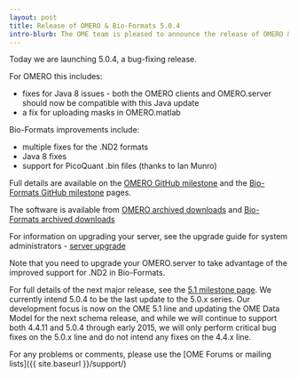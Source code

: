 ```yaml
---
layout: post
title: Release of OMERO & Bio-Formats 5.0.4
intro-blurb: The OME team is pleased to announce the release of OMERO & Bio-Formats 5.0.4
---
```

Today we are launching 5.0.4, a bug-fixing release.

For OMERO this includes:

-  fixes for Java 8 issues - both the OMERO clients and OMERO.server should now be compatible with this Java update
-  a fix for uploading masks in OMERO.matlab

Bio-Formats improvements include:

-  multiple fixes for the .ND2 formats
-  Java 8 fixes
-  support for PicoQuant .bin files (thanks to Ian Munro)


Full details are available on the [OMERO GitHub milestone](https://github.com/openmicroscopy/openmicroscopy/issues?q=milestone%3A5.0.4+is%3Aclosed) and the [Bio-Formats GitHub milestone](https://github.com/openmicroscopy/bioformats/issues?q=milestone%3A5.0.4+is%3Aclosed) pages.

The software is available from
[OMERO archived downloads](https://downloads.openmicroscopy.org/omero/5.0.4/)
and
[Bio-Formats archived downloads](https://downloads.openmicroscopy.org/bio-formats/5.0.4/)

For information on upgrading your server, see the upgrade guide for system administrators - [server upgrade](https://www.openmicroscopy.org/site/support/omero5.0/sysadmins/server-upgrade.html)

Note that you need to upgrade your OMERO.server to take advantage of the improved support for .ND2 in Bio-Formats.

For full details of the next major release, see the [5.1 milestone page](https://trac.openmicroscopy.org.uk/ome/milestone/5.1.0).
We currently intend 5.0.4 to be the last update to the 5.0.x series. Our development focus is now on the OME 5.1 line and updating the OME Data Model for the next schema release, and while we will continue to support both 4.4.11 and 5.0.4 through early 2015, we will only perform critical bug fixes on the 5.0.x line and do not intend any fixes on the 4.4.x line.

For any problems or comments, please use the [OME Forums or mailing lists]({{ site.baseurl }}/support/)
